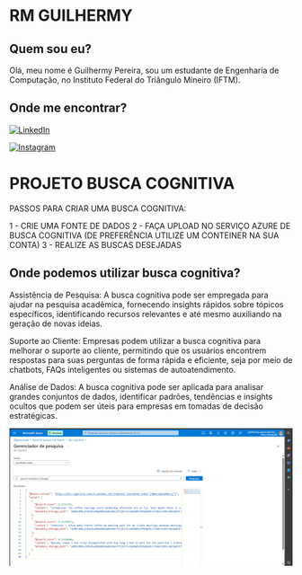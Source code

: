 # RM GUILHERMY

## Quem sou eu?
Olá, meu nome é Guilhermy Pereira, sou um estudante de Engenharia de Computação, no Instituto Federal do Triângulo Mineiro (IFTM).

## Onde me encontrar?

[![LinkedIn](https://img.shields.io/badge/LinkedIn-0077B5?style=for-the-badge&logo=linkedin&logoColor=white)](https://linkedin.com/in/guilhermy-pereira-aq)

[![Instagram](https://img.shields.io/badge/-Instagram-%23E4405F?style=for-the-badge&logo=instagram&logoColor=white)](https://www.instagram.com/Guilelmy/)

# PROJETO BUSCA COGNITIVA

PASSOS PARA CRIAR UMA BUSCA COGNITIVA:

1 - CRIE UMA FONTE DE DADOS
2 - FAÇA UPLOAD NO SERVIÇO AZURE DE BUSCA COGNITIVA (DE PREFERÊNCIA UTILIZE UM CONTEINER NA SUA CONTA)
3 - REALIZE AS BUSCAS DESEJADAS

## Onde podemos utilizar busca cognitiva?

Assistência de Pesquisa: A busca cognitiva pode ser empregada para ajudar na pesquisa acadêmica, 
fornecendo insights rápidos sobre tópicos específicos, identificando recursos relevantes e até 
mesmo auxiliando na geração de novas ideias.

Suporte ao Cliente: Empresas podem utilizar a busca cognitiva para melhorar o suporte ao cliente, 
permitindo que os usuários encontrem respostas para suas perguntas de forma rápida e eficiente, 
seja por meio de chatbots, FAQs inteligentes ou sistemas de autoatendimento.

Análise de Dados: A busca cognitiva pode ser aplicada para analisar grandes conjuntos de dados, 
identificar padrões, tendências e insights ocultos que podem ser úteis para empresas em tomadas 
de decisão estratégicas.

<img src="README_IMGS/Captura de tela 2024-03-06 213602.png">
